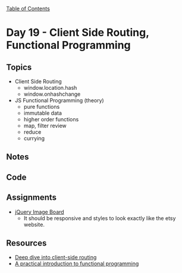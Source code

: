 [Table of Contents](/README.md)

# Day 19 - Client Side Routing, Functional Programming

## Topics
* Client Side Routing
	* window.location.hash
	* window.onhashchange
* JS Functional Programming (theory)
	* pure functions
	* immutable data
	* higher order functions
	* map, filter review
	* reduce
	* currying


## Notes
<!-- More detailed notes from class, including whiteboard photos etc -->

## Code
<!-- Make sure to update the XX in the folder name if you uncomment this block-->
<!-- [Code we wrote in class today](https://github.com/TIY-Austin-Front-End-Engineering/Curriculum/tree/feb2016/notes/day-14/code) -->

## Assignments
* [jQuery Image Board](https://online.theironyard.com/library/paths/115/units/863/assignments/1476)
	* It should be responsive and styles to look exactly like the etsy website.

## Resources
* [Deep dive into client-side routing](http://krasimirtsonev.com/blog/article/deep-dive-into-client-side-routing-navigo-pushstate-hash)
* [A practical introduction to functional programming](https://maryrosecook.com/blog/post/a-practical-introduction-to-functional-programming)
